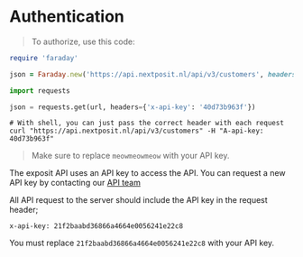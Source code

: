 # Authentication

> To authorize, use this code:

```ruby
require 'faraday'

json = Faraday.new('https://api.nextposit.nl/api/v3/customers', headers: { x_api_key: "40d73b963f" }).get
```

```python
import requests

json = requests.get(url, headers={'x-api-key': '40d73b963f'})
```

```shell
# With shell, you can just pass the correct header with each request
curl "https://api.nextposit.nl/api/v3/customers" -H "A-api-key: 40d73b963f"
```

> Make sure to replace `meowmeowmeow` with your API key.

The exposit API uses an API key to access the API. You can request a new API key by contacting our [API team](apiteam@exposit.nl)

All API request to the server should include the API key in the request header;

`x-api-key: 21f2baabd36866a4664e0056241e22c8`

<aside class="notice">
You must replace <code>21f2baabd36866a4664e0056241e22c8</code> with your API key.
</aside>
